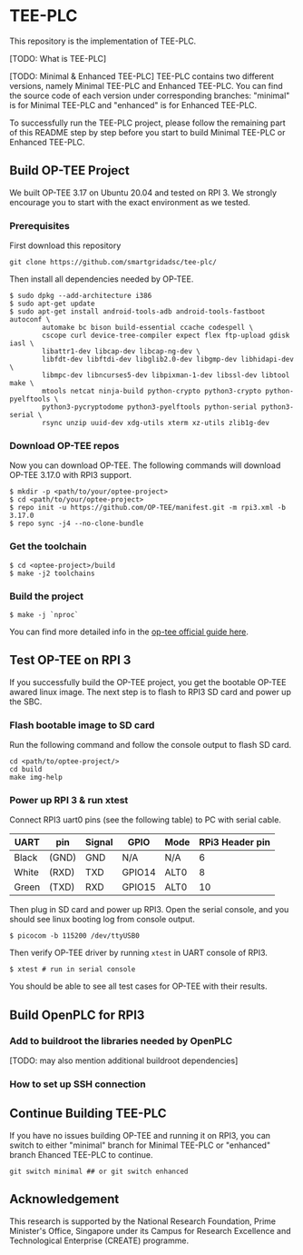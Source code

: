 # TEE-PLC

This repository is the implementation of TEE-PLC. 

[TODO: What is TEE-PLC]

[TODO: Minimal & Enhanced TEE-PLC]
TEE-PLC contains two different versions, namely Minimal TEE-PLC and Enhanced TEE-PLC.
You can find the source code of each version under corresponding branches: "minimal" is for Minimal TEE-PLC and "enhanced" is for Enhanced TEE-PLC.

To successfully run the TEE-PLC project, please follow the remaining part of this README step by step before you start to build Minimal TEE-PLC or Enhanced TEE-PLC.


## Build OP-TEE Project

We built OP-TEE 3.17 on Ubuntu 20.04 and tested on RPI 3. We strongly encourage you to start with the exact environment as we tested. 

### Prerequisites
First download this repository

``` shell
git clone https://github.com/smartgridadsc/tee-plc/
```

Then install all dependencies needed by OP-TEE.

``` shell
$ sudo dpkg --add-architecture i386
$ sudo apt-get update
$ sudo apt-get install android-tools-adb android-tools-fastboot autoconf \
        automake bc bison build-essential ccache codespell \
        cscope curl device-tree-compiler expect flex ftp-upload gdisk iasl \
        libattr1-dev libcap-dev libcap-ng-dev \
        libfdt-dev libftdi-dev libglib2.0-dev libgmp-dev libhidapi-dev \
        libmpc-dev libncurses5-dev libpixman-1-dev libssl-dev libtool make \
        mtools netcat ninja-build python-crypto python3-crypto python-pyelftools \
        python3-pycryptodome python3-pyelftools python-serial python3-serial \
        rsync unzip uuid-dev xdg-utils xterm xz-utils zlib1g-dev
```

### Download OP-TEE repos

Now you can download OP-TEE. The following commands will download OP-TEE 3.17.0 with RPI3 support.

``` shell
$ mkdir -p <path/to/your/optee-project>
$ cd <path/to/your/optee-project>
$ repo init -u https://github.com/OP-TEE/manifest.git -m rpi3.xml -b 3.17.0
$ repo sync -j4 --no-clone-bundle
```

### Get the toolchain

``` shell
$ cd <optee-project>/build
$ make -j2 toolchains
```

### Build the project

``` shell
$ make -j `nproc`
```

You can find more detailed info in the [op-tee official guide here](https://optee.readthedocs.io/en/3.17.0/building/gits/build.html#build).

## Test OP-TEE on RPI 3

If you successfully build the OP-TEE project, you get the bootable OP-TEE awared linux image. The next step is to flash to RPI3 SD card and power up the SBC.

### Flash bootable image to SD card

Run the following command and follow the console output to flash SD card.

``` shell
cd <path/to/optee-project/>
cd build
make img-help
```

### Power up RPI 3 & run xtest

Connect RPI3 uart0 pins (see the following table) to PC with serial cable.

| UART   | pin   | Signal | GPIO   | Mode  | RPi3 Header pin |
|--------|-------|--------|--------|-------|-----------------|
| Black  | (GND) | GND    | N/A    | N/A   | 6               |
| White  | (RXD) | TXD    | GPIO14 | ALT0  | 8               |
| Green  | (TXD) | RXD    | GPIO15 | ALT0  | 10              |

Then plug in SD card and power up RPI3. Open the serial console, and you should see linux booting log from console output.

``` shell
$ picocom -b 115200 /dev/ttyUSB0
```

Then verify OP-TEE driver by running `xtest` in UART console of RPI3.

``` shell
$ xtest # run in serial console
```

You should be able to see all test cases for OP-TEE with their results.

## Build OpenPLC for RPI3

### Add to buildroot the libraries needed by OpenPLC
[TODO: may also mention additional buildroot dependencies]

### How to set up SSH connection


## Continue Building TEE-PLC

If you have no issues building OP-TEE and running it on RPI3, you can switch to either "minimal" branch for Minimal TEE-PLC or "enhanced" branch Ehanced TEE-PLC to continue.

``` shell
git switch minimal ## or git switch enhanced
```

## Acknowledgement
This research is supported by the National Research Foundation, Prime Minister's Office, Singapore under its Campus for Research Excellence and Technological Enterprise (CREATE) programme.